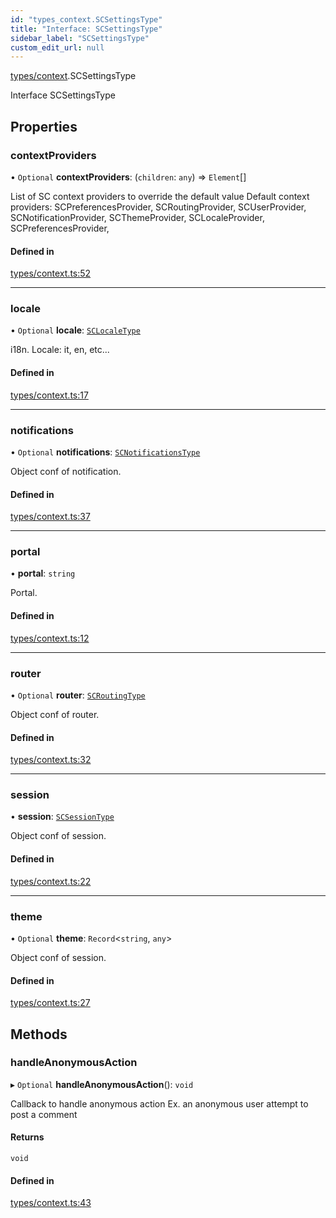 ```yaml
---
id: "types_context.SCSettingsType"
title: "Interface: SCSettingsType"
sidebar_label: "SCSettingsType"
custom_edit_url: null
---
```


[types/context](../modules/types_context).SCSettingsType

Interface SCSettingsType

## Properties

### contextProviders

• `Optional` **contextProviders**: (`children`: `any`) => `Element`[]

List of SC context providers to override the default value
Default context providers:
SCPreferencesProvider, SCRoutingProvider, SCUserProvider,
SCNotificationProvider, SCThemeProvider, SCLocaleProvider,
SCPreferencesProvider,

#### Defined in

[types/context.ts:52](https://github.com/selfcommunity/community-ui/blob/80e4c04/packages/sc-core/src/types/context.ts#L52)

___

### locale

• `Optional` **locale**: [`SCLocaleType`](types_context.SCLocaleType)

i18n. Locale: it, en, etc...

#### Defined in

[types/context.ts:17](https://github.com/selfcommunity/community-ui/blob/80e4c04/packages/sc-core/src/types/context.ts#L17)

___

### notifications

• `Optional` **notifications**: [`SCNotificationsType`](types_context.SCNotificationsType)

Object conf of notification.

#### Defined in

[types/context.ts:37](https://github.com/selfcommunity/community-ui/blob/80e4c04/packages/sc-core/src/types/context.ts#L37)

___

### portal

• **portal**: `string`

Portal.

#### Defined in

[types/context.ts:12](https://github.com/selfcommunity/community-ui/blob/80e4c04/packages/sc-core/src/types/context.ts#L12)

___

### router

• `Optional` **router**: [`SCRoutingType`](types_context.SCRoutingType)

Object conf of router.

#### Defined in

[types/context.ts:32](https://github.com/selfcommunity/community-ui/blob/80e4c04/packages/sc-core/src/types/context.ts#L32)

___

### session

• **session**: [`SCSessionType`](types_context.SCSessionType)

Object conf of session.

#### Defined in

[types/context.ts:22](https://github.com/selfcommunity/community-ui/blob/80e4c04/packages/sc-core/src/types/context.ts#L22)

___

### theme

• `Optional` **theme**: `Record`<`string`, `any`\>

Object conf of session.

#### Defined in

[types/context.ts:27](https://github.com/selfcommunity/community-ui/blob/80e4c04/packages/sc-core/src/types/context.ts#L27)

## Methods

### handleAnonymousAction

▸ `Optional` **handleAnonymousAction**(): `void`

Callback to handle anonymous action
Ex. an anonymous user attempt to post a comment

#### Returns

`void`

#### Defined in

[types/context.ts:43](https://github.com/selfcommunity/community-ui/blob/80e4c04/packages/sc-core/src/types/context.ts#L43)

